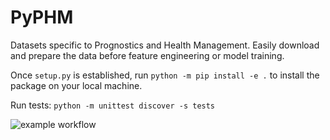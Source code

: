 # PyPHM
Datasets specific to Prognostics and Health Management. Easily download and prepare the data before feature engineering or model training.

Once `setup.py` is established, run `python -m pip install -e .` to install the package on your local machine.

Run tests: `python -m unittest discover -s tests`

![example workflow](https://github.com/tvhahn/PyPHM/actions/workflows/main.yml/badge.svg)